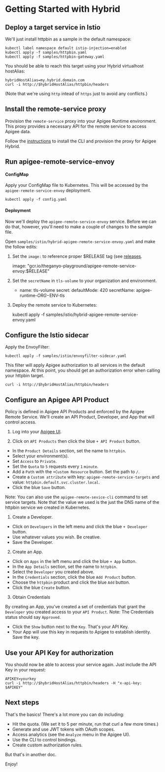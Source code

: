 # Getting Started with Hybrid

## Deploy a target service in Istio

We'll just install httpbin as a sample in the default namespace:

    kubectl label namespace default istio-injection=enabled
    kubectl apply -f samples/httpbin.yaml
    kubectl apply -f samples/httpbin-gateway.yaml

You should be able to reach this target using your Hybrid virtualhost hostAlias:

    hybridHostAlias=my.hybrid.domain.com
    curl -i http://$hybridHostAlias/httpbin/headers

(Note that we're using `http` intead of `https` just to avoid any conflicts.)

## Install the remote-service proxy

Provision the `remote-service` proxy into your Apigee Runtime environment. 
This proxy provides a necessary API for the remote service to access Apigee data. 

Follow the [instructions](../../../../apigee-remote-service-cli#apigee-hybrid) to install the CLI and 
provision the proxy for Apigee Hybrid.

## Run apigee-remote-service-envoy

#### ConfigMap

Apply your ConfigMap file to Kubernetes. This will be accessed by the 
`apigee-remote-service-envoy` deployment.

    kubectl apply -f config.yaml

#### Deployment

Now we'll deploy the `apigee-remote-service-envoy` service. Before we can do that,
however, you'll need to make a couple of changes to the sample file.

Open `samples/istio/hybrid-apigee-remote-service-envoy.yaml` and make the follow
edits:

1. Set the `image:` to reference proper $RELEASE tag (see [releases](../../releases).

    image: "gcr.io/theganyo-playground/apigee-remote-service-envoy:$RELEASE"

2. Set the `secretName` in `tls-volume` to your organization and environment.

      - name: tls-volume
        secret:
          defaultMode: 420
          secretName: apigee-runtime-$ORG-$ENV-tls

3. Deploy the remote service to Kubernetes:

    kubectl apply -f samples/istio/hybrid-apigee-remote-service-envoy.yaml

## Configure the Istio sidecar

Apply the EnvoyFilter:

    kubectl apply -f samples/istio/envoyfilter-sidecar.yaml

This filter will apply Apigee authorization to all services in the default namespace.
At this point, you should get an authorization error when calling your httpbin target.

    curl -i http://$hybridHostAlias/httpbin/headers

## Configure an Apigee API Product

Policy is defined in Apigee API Products and enforced by the Apigee Remote Service.
We'll create an API Product, Developer, and App that will control access.

1. Log into your [Apigee UI](https://apigee.google.com/).

2. Click on `API Products` then click the blue `+ API Product` button.

* In the `Product Details` section, set the name to `httpbin`.
* Select your environment(s).
* Set `Access` to `Private`.
* Set the `Quota` to `5` requests every `1` `minute`.
* Add a `Path` with the `+Custom Resource` button. Set the path to `/`.
* Create a `Custom attribute` with key: `apigee-remote-service-targets` and value: `httpbin.default.svc.cluster.local`.
* Click the blue `Save` button.

Note: You can also use the `apigee-remote-sevice-cli` command to set service targets. Note that the value we used
is the just the DNS name of the httpbin service we created in Kubernetes.

1. Create a Developer. 
 
* Click on `Developers` in the left menu and click the blue `+ Developer` button.
* Use whatever values you wish. Be creative.
* Save the Developer.

2. Create an App.

* Click on `Apps` in the left menu and click the blue `+ App` button.
* In the `App Details` section, set the name to `httpbin`.
* Select the `Developer` you created above.
* In the `Credentials` section, click the blue `Add Product` button.
* Choose the `httpbin` product and click the blue `Add` button.
* Click the blue `Create` button.

3. Obtain Credentials

By creating an App, you've created a set of credentials that grant the `Developer` you created 
access to your `API Product`. Note: The Credentials status should say `Approved`.

* Click the `Show` button next to the `Key`. That's your API Key.
* Your App will use this key in requests to Apigee to establish identity. Save the key.

## Use your API Key for authorization

You should now be able to access your service again. Just include the API Key in your request:

    APIKEY=yourkey
    curl -i http://$hybridHostAlias/httpbin/headers -H "x-api-key: $APIKEY"

## Next steps

That's the basics! There's a lot more you can do including:

* Hit the quota. (We set it to 5 per minute, run that curl a few more times.)
* Generate and use JWT tokens with OAuth scopes.
* Access analytics (see the `Analyze` menu in the Apigee UI).
* Use the CLI to control bindings.
* Create custom authorization rules.

But that's in another doc.

Enjoy!
